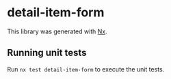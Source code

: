 # detail-item-form

This library was generated with [Nx](https://nx.dev).

## Running unit tests

Run `nx test detail-item-form` to execute the unit tests.
